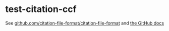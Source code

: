 # test-citation-ccf

See [github.com/citation-file-format/citation-file-format](https://github.com/citation-file-format/citation-file-format)
and [the GitHub docs](https://docs.github.com/en/github/creating-cloning-and-archiving-repositories/creating-a-repository-on-github/about-citation-files)
